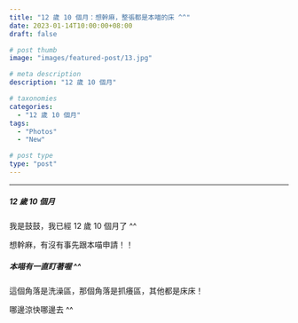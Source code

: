 ```yaml
---
title: "12 歲 10 個月：想幹麻，整張都是本喵的床 ^^"
date: 2023-01-14T10:00:00+08:00
draft: false

# post thumb
image: "images/featured-post/13.jpg"

# meta description
description: "12 歲 10 個月"

# taxonomies
categories:
  - "12 歲 10 個月"
tags:
  - "Photos"
  - "New"

# post type
type: "post"
---
```


<hr>

##### 12 歲 10 個月

我是鼓鼓，我已經 12 歲 10 個月了 ^^

想幹麻，有沒有事先跟本喵申請！！

##### 本喵有一直盯著喔 ^^

這個角落是洗澡區，那個角落是抓癢區，其他都是床床！

哪邊涼快哪邊去 ^^
